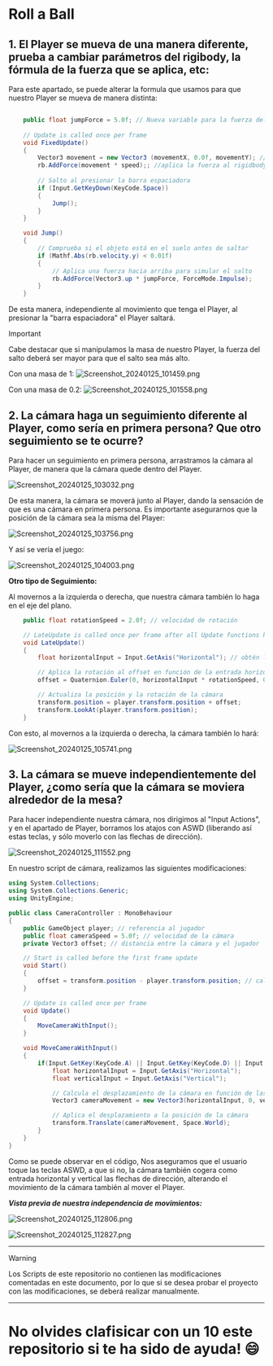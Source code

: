# Roll a Ball

## 1. El Player se mueva de una manera diferente, prueba a cambiar parámetros del rigibody, la fórmula de la fuerza que se aplica, etc:

Para este apartado, se puede alterar la formula que usamos para que nuestro Player se mueva de manera distinta:

```csharp

	public float jumpForce = 5.0f; // Nueva variable para la fuerza del salto
	
    // Update is called once per frame
    void FixedUpdate()
    {
        Vector3 movement = new Vector3 (movementX, 0.0f, movementY); //crea el vector de movimiento
        rb.AddForce(movement * speed);; //aplica la fuerza al rigidbody aplicando la velocidad
        
        // Salto al presionar la barra espaciadora
        if (Input.GetKeyDown(KeyCode.Space))
        {
	        Jump();
        }
    }

    void Jump()
    {
	    // Comprueba si el objeto está en el suelo antes de saltar
	    if (Mathf.Abs(rb.velocity.y) < 0.01f)
	    {
		    // Aplica una fuerza hacia arriba para simular el salto
		    rb.AddForce(Vector3.up * jumpForce, ForceMode.Impulse);
	    }
    }
```

De esta manera, independiente al movimiento que tenga el Player, al presionar la "barra espaciadora" el Player saltará.

> [!IMPORTANT]
>Cabe destacar que si manipulamos la masa de nuestro Player, la fuerza del salto deberá ser mayor para que el salto sea más alto.

Con una masa de 1:
![Screenshot_20240125_101459.png](Media%2FScreenshot_20240125_101459.png)

Con una masa de 0.2:
![Screenshot_20240125_101558.png](Media%2FScreenshot_20240125_101558.png)

## 2. La cámara haga un seguimiento diferente al Player, como sería en primera persona? Que otro seguimiento se te ocurre?

Para hacer un seguimiento en primera persona, arrastramos la cámara al Player, de manera que la cámara quede dentro del Player.

![Screenshot_20240125_103032.png](Media%2FScreenshot_20240125_103032.png)

De esta manera, la cámara se moverá junto al Player, dando la sensación de que es una cámara en primera persona. Es importante asegurarnos que la posición de la cámara sea la misma del Player:

![Screenshot_20240125_103756.png](Media%2FScreenshot_20240125_103756.png)

Y así se vería el juego:

![Screenshot_20240125_104003.png](Media%2FScreenshot_20240125_104003.png)

**Otro tipo de Seguimiento:**

Al movernos a la izquierda o derecha, que nuestra cámara también lo haga en el eje del plano.

```csharp
    public float rotationSpeed = 2.0f; // velocidad de rotación

    // LateUpdate is called once per frame after all Update functions have been completed.
    void LateUpdate()
    {
        float horizontalInput = Input.GetAxis("Horizontal"); // obtén la entrada horizontal del jugador

        // Aplica la rotación al offset en función de la entrada horizontal
        offset = Quaternion.Euler(0, horizontalInput * rotationSpeed, 0) * offset;

        // Actualiza la posición y la rotación de la cámara
        transform.position = player.transform.position + offset;
        transform.LookAt(player.transform.position);
    }
```
Con esto, al movernos a la izquierda o derecha, la cámara también lo hará:

![Screenshot_20240125_105741.png](Media%2FScreenshot_20240125_105741.png)

## 3. La cámara se mueve independientemente del Player, ¿como sería que la cámara se moviera alrededor de la mesa?

Para hacer independiente nuestra cámara, nos dirigimos al "Input Actions", y en el apartado de Player, borramos los atajos con ASWD (liberando así estas teclas, y sólo moverlo con las flechas de dirección).

![Screenshot_20240125_111552.png](Media%2FScreenshot_20240125_111552.png)

En nuestro script de cámara, realizamos las siguientes modificaciones:

```csharp
using System.Collections;
using System.Collections.Generic;
using UnityEngine;

public class CameraController : MonoBehaviour
{
	public GameObject player; // referencia al jugador
    public float cameraSpeed = 5.0f; // velocidad de la cámara
    private Vector3 offset; // distancia entre la cámara y el jugador

    // Start is called before the first frame update
    void Start()
    {
        offset = transform.position - player.transform.position; // calcula la distancia entre la cámara y el jugador
    }

    // Update is called once per frame
    void Update()
    {
        MoveCameraWithInput();
    }

    void MoveCameraWithInput()
    {
		if(Input.GetKey(KeyCode.A) || Input.GetKey(KeyCode.D) || Input.GetKey(KeyCode.W) || Input.GetKey(KeyCode.S)){
			float horizontalInput = Input.GetAxis("Horizontal");
        	float verticalInput = Input.GetAxis("Vertical");

        	// Calcula el desplazamiento de la cámara en función de las entradas de teclado
        	Vector3 cameraMovement = new Vector3(horizontalInput, 0, verticalInput) * cameraSpeed * Time.deltaTime;

        	// Aplica el desplazamiento a la posición de la cámara
        	transform.Translate(cameraMovement, Space.World);
		}
    }
}
```

Como se puede observar en el código, Nos aseguramos que el usuario toque las teclas ASWD, a que si no, la cámara también cogera como entrada horizontal y vertical las flechas de dirección, alterando el movimiento de la cámara también al mover el Player.

***Vista previa de nuestra independencia de movimientos:***

![Screenshot_20240125_112806.png](Media%2FScreenshot_20240125_112806.png)

![Screenshot_20240125_112827.png](Media%2FScreenshot_20240125_112827.png)

---

>[!WARNING]
> Los Scripts de este repositorio no contienen las modificaciones comentadas en este documento, por lo que si se desea probar el proyecto con las modificaciones, se deberá realizar manualmente.

---

# No olvides clafisicar con un 10 este repositorio si te ha sido de ayuda! :smile: